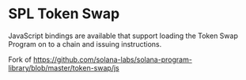 SPL Token Swap
===
JavaScript bindings are available that support loading the Token Swap Program on to a chain and issuing instructions.

Fork of
https://github.com/solana-labs/solana-program-library/blob/master/token-swap/js
